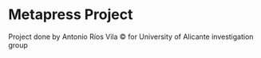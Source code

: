 # Metapress Project
Project done by Antonio Ríos Vila © for University of Alicante investigation group

